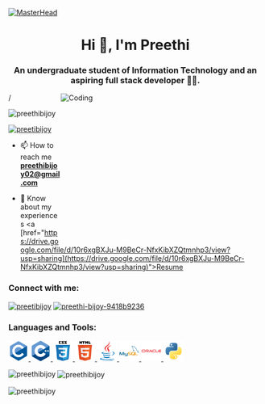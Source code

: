 [![MasterHead](https://www.hays.com.au/documents/3173609/3716998/Image_Tech_Job_Software_Developer_LandingPage.jpg/482fcd02-18cd-7adc-69ec-2810709139af?t=1618902865233)](https://PreethiBijoy.io)
<h1 align="center">Hi 👋, I'm Preethi</h1>
<h3 align="center">An undergraduate student of Information Technology and an aspiring full stack developer 👩‍💻.</h3>
<centre><img align="right" alt="Coding" width="400" height="300" src="https://images.squarespace-cdn.com/content/v1/5f402a9d4e121b7f850b4374/1598040805419-QIEZIF4KLQAPB0VV6B58/App-Developer.gif?format=1000w">/<centre>

<p align="left"> <img src="https://komarev.com/ghpvc/?username=preethibijoy&label=Profile%20views&color=0e75b6&style=flat" alt="preethibijoy" /> </p>

<p align="left"> <a href="https://twitter.com/preetibijoy" target="blank"><img src="https://img.shields.io/twitter/follow/preetibijoy?logo=twitter&style=for-the-badge" alt="preetibijoy" /></a> </p>

- 📫 How to reach me **preethibijoy02@gmail.com**

- 📄 Know about my experiences <a [href="https://drive.google.com/file/d/10r6xgBXJu-M9BeCr-NfxKibXZQtmnhp3/view?usp=sharing](https://drive.google.com/file/d/10r6xgBXJu-M9BeCr-NfxKibXZQtmnhp3/view?usp=sharing)">Resume</a>

<h3 align="left">Connect with me:</h3>
<p align="left">
<a href="https://twitter.com/preetibijoy" target="blank"><img align="center" src="https://raw.githubusercontent.com/rahuldkjain/github-profile-readme-generator/master/src/images/icons/Social/twitter.svg" alt="preetibijoy" height="30" width="40" /></a>
<a href="https://linkedin.com/in/preethi-bijoy-9418b9236" target="blank"><img align="center" src="https://raw.githubusercontent.com/rahuldkjain/github-profile-readme-generator/master/src/images/icons/Social/linked-in-alt.svg" alt="preethi-bijoy-9418b9236" height="30" width="40" /></a>
</p>

<h3 align="left">Languages and Tools:</h3>
<p align="left"> <a href="https://www.cprogramming.com/" target="_blank" rel="noreferrer"> <img src="https://raw.githubusercontent.com/devicons/devicon/master/icons/c/c-original.svg" alt="c" width="40" height="40"/> </a> <a href="https://www.w3schools.com/cpp/" target="_blank" rel="noreferrer"> <img src="https://raw.githubusercontent.com/devicons/devicon/master/icons/cplusplus/cplusplus-original.svg" alt="cplusplus" width="40" height="40"/> </a> <a href="https://www.w3schools.com/css/" target="_blank" rel="noreferrer"> <img src="https://raw.githubusercontent.com/devicons/devicon/master/icons/css3/css3-original-wordmark.svg" alt="css3" width="40" height="40"/> </a> <a href="https://www.w3.org/html/" target="_blank" rel="noreferrer"> <img src="https://raw.githubusercontent.com/devicons/devicon/master/icons/html5/html5-original-wordmark.svg" alt="html5" width="40" height="40"/> </a> <a href="https://www.java.com" target="_blank" rel="noreferrer"> <img src="https://raw.githubusercontent.com/devicons/devicon/master/icons/java/java-original.svg" alt="java" width="40" height="40"/> </a> <a href="https://www.mysql.com/" target="_blank" rel="noreferrer"> <img src="https://raw.githubusercontent.com/devicons/devicon/master/icons/mysql/mysql-original-wordmark.svg" alt="mysql" width="40" height="40"/> </a> <a href="https://www.oracle.com/" target="_blank" rel="noreferrer"> <img src="https://raw.githubusercontent.com/devicons/devicon/master/icons/oracle/oracle-original.svg" alt="oracle" width="40" height="40"/> </a> <a href="https://www.python.org" target="_blank" rel="noreferrer"> <img src="https://raw.githubusercontent.com/devicons/devicon/master/icons/python/python-original.svg" alt="python" width="40" height="40"/> </a> </p>

<p><img align="left" src="https://github-readme-stats.vercel.app/api/top-langs?username=preethibijoy&show_icons=true&locale=en&layout=compact" alt="preethibijoy" /></p>

<p>&nbsp;<img align="center" src="https://github-readme-stats.vercel.app/api?username=preethibijoy&show_icons=true&locale=en" alt="preethibijoy" /></p>

<p><img align="center" src="https://github-readme-streak-stats.herokuapp.com/?user=preethibijoy&" alt="preethibijoy" /></p>
